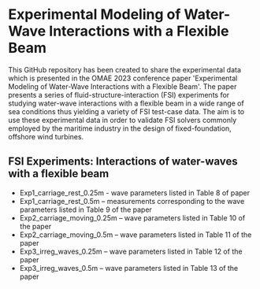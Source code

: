 # Experimental Modeling of Water-Wave Interactions with a Flexible Beam

This GitHub repository has been created to share the experimental data which is presented in the OMAE 2023 conference paper 'Experimental Modeling of Water-Wave Interactions with a Flexible Beam'. The paper presents a series of fluid-structure-interaction (FSI) experiments for studying water-wave interactions with a flexible beam in a wide range of sea conditions thus yielding a variety of FSI test-case data. The aim is to use these experimental data in order to validate FSI solvers commonly employed by the maritime industry in the design of fixed-foundation, offshore wind turbines. 

## FSI Experiments: Interactions of water-waves with a flexible beam

- Exp1_carriage_rest_0.25m -  wave parameters listed in Table 8 of paper
- Exp1_carriage_rest_0.5m – measurements corresponding to the wave parameters listed in Table 9 of the paper
- Exp2_carriage_moving_0.25m – wave parameters listed in Table 10 of the paper
- Exp2_carriage_moving_0.5m – wave parameters listed in Table 11 of the paper
- Exp3_irreg_waves_0.25m – wave parameters listed in Table 12 of the paper
- Exp3_irreg_waves_0.5m – wave parameters listed in Table 13 of the paper
